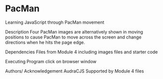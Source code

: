 # PacMan
Learning JavaScript through PacMan movement

Description
Four PacMan images are alternatively shown in moving positions to cause PacMan to move across the screen and change directions when he hits the page edge.

Dependencies
Files from Module 4 including images files and starter code

Executing Program
click on browser window

Authors/ Acknowledgement
AudraCJS
Supported by Module 4 files
